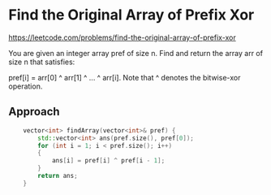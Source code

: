# Find the Original Array of Prefix Xor

https://leetcode.com/problems/find-the-original-array-of-prefix-xor

You are given an integer array pref of size n. Find and return the array arr of size n that satisfies:

pref[i] = arr[0] ^ arr[1] ^ ... ^ arr[i].
Note that ^ denotes the bitwise-xor operation.


## Approach 
``` C++
    vector<int> findArray(vector<int>& pref) {
        std::vector<int> ans(pref.size(), pref[0]);
        for (int i = 1; i < pref.size(); i++)
        {
            ans[i] = pref[i] ^ pref[i - 1];
        }
        return ans;
    }
```